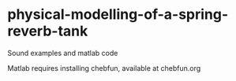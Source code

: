 # physical-modelling-of-a-spring-reverb-tank
Sound examples and matlab code

Matlab requires installing chebfun, available at chebfun.org

